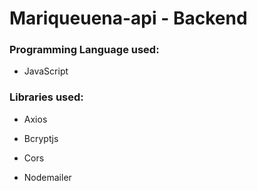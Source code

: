 # Mariqueuena-api - Backend

### Programming Language used:
- JavaScript

### Libraries used:
- Axios
* Bcryptjs
+ Cors
- Nodemailer
